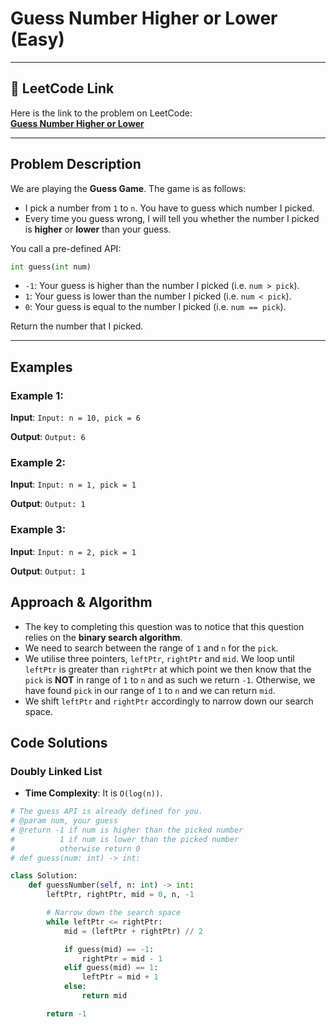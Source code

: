 # Guess Number Higher or Lower (Easy)

---

## 🔗 LeetCode Link

Here is the link to the problem on LeetCode:  
[**Guess Number Higher or Lower**](https://leetcode.com/problems/guess-number-higher-or-lower/)

---

## Problem Description

We are playing the **Guess Game**. The game is as follows:

- I pick a number from `1` to `n`. You have to guess which number I picked.
- Every time you guess wrong, I will tell you whether the number I picked is **higher** or **lower** than your guess.

You call a pre-defined API:

```python
int guess(int num)
```

- `-1`: Your guess is higher than the number I picked (i.e. `num > pick`).
- `1`: Your guess is lower than the number I picked (i.e. `num < pick`).
- `0`: Your guess is equal to the number I picked (i.e. `num == pick`).

Return the number that I picked.

---

## Examples

### Example 1:

**Input**:
`Input: n = 10, pick = 6`

**Output**:
`Output: 6`

### Example 2:

**Input**:
`Input: n = 1, pick = 1`

**Output**:
`Output: 1`

### Example 3:

**Input**:
`Input: n = 2, pick = 1`

**Output**:
`Output: 1`

## Approach & Algorithm

- The key to completing this question was to notice that this question relies on the **binary search algorithm**.
- We need to search between the range of `1` and `n` for the `pick`.
- We utilise three pointers, `leftPtr`, `rightPtr` and `mid`. We loop until `leftPtr` is greater than `rightPtr` at which point we then know that the `pick` is **NOT** in range of `1` to `n` and as such we return `-1`. Otherwise, we have found `pick` in our range of `1` to `n` and we can return `mid`.
- We shift `leftPtr` and `rightPtr` accordingly to narrow down our search space.

## Code Solutions

### Doubly Linked List

- **Time Complexity**: It is `O(log(n))`.

```python
# The guess API is already defined for you.
# @param num, your guess
# @return -1 if num is higher than the picked number
#          1 if num is lower than the picked number
#          otherwise return 0
# def guess(num: int) -> int:

class Solution:
    def guessNumber(self, n: int) -> int:
        leftPtr, rightPtr, mid = 0, n, -1

        # Narrow down the search space
        while leftPtr <= rightPtr:
            mid = (leftPtr + rightPtr) // 2

            if guess(mid) == -1:
                rightPtr = mid - 1
            elif guess(mid) == 1:
                leftPtr = mid + 1
            else:
                return mid

        return -1
```
